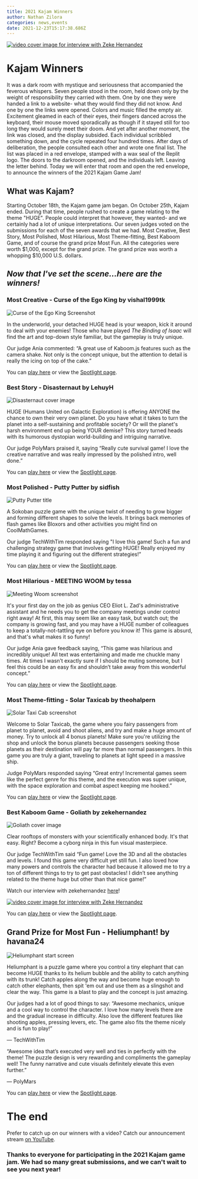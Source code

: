 ```yaml
---
title: 2021 Kajam Winners
author: Nathan Zilora
categories: news,events
date: 2021-12-23T15:17:38.686Z
---
```


<a href="https://youtu.be/KWNlEK5QSWk" title="Interview with Zeke Hernandez"><img src="https://blog.replit.com/images/kajam-winners/huge_edited.png" alt="video cover image for interview with Zeke Hernandez"/></a>


# Kajam Winners

It was a dark room with mystique and seriousness that accompanied the feverous whispers. Seven people stood in the room, held down only by the weight of responsibility they carried with them. One by one they were handed a link to a website- what they would find they did not know. And one by one the links were opened. Colors and music filled the empty air. Excitement gleamed in each of their eyes, their fingers danced across the keyboard, their mouse moved sporadically as though if it stayed still for too long they would surely meet their doom. And yet after another moment, the link was closed, and the display subsided. Each individual scribbled something down, and the cycle repeated four hundred times. After days of deliberation, the people consulted each other and wrote one final list. The list was placed in a red envelope, stamped with a wax seal of the Replit logo. The doors to the darkroom opened, and the individuals left. Leaving the letter behind. Today we will enter that room and open the red envelope, to announce the winners of the 2021 Kajam Game Jam!

## What was Kajam?

Starting October 18th, the Kajam game jam began. On October 25th, Kajam ended. During that time, people rushed to create a game relating to the theme "HUGE". People could interpret that however, they wanted- and we certainly had a lot of unique interpretations. Our seven judges voted on the submissions for each of the seven awards that we had. Most Creative, Best Story, Most Polished, Most Hilarious, Most Theme-fitting, Best Kaboom Game, and of course the grand prize Most Fun. All the categories were worth $1,000, except for the grand prize. The grand prize was worth a whopping $10,000 U.S. dollars. 

## ***Now that I've set the scene...here are the winners!***

### Most Creative - Curse of the Ego King by vishal1999tk

![Curse of the Ego King Screenshot](static/images/kajam-winners/ego_king.png)

In the underworld, your detached HUGE head is your weapon, kick it around to deal with your enemies! Those who have played *The Binding of Isaac* will find the art and top-down style familiar, but the gameplay is truly unique. 

Our judge Ania commented: “A great use of Kaboom.js features such as the camera shake. Not only is the concept unique, but the attention to detail is really the icing on top of the cake.”

You can [play here](https://curse-of-the-ego-king.vishal1999tk.repl.co/) or view the [Spotlight page](https://replit.com/@vishal1999tk/Curse-of-the-Ego-King).

### Best Story - Disasternaut by LehuyH

![Disasternaut cover image](static/images/kajam-winners/disasternaut.jpeg)

HUGE (Humans United on Galactic Exploration) is offering ANYONE the chance to own their very own planet. Do you have what it takes to turn the planet into a self-sustaining and profitable society? Or will the planet's harsh environment end up being YOUR demise? This story turned heads with its humorous dystopian world-building and intriguing narrative. 

Our judge PolyMars praised it, saying “Really cute survival game! I love the creative narrative and was really impressed by the polished intro, well done.”

You can [play here](https://disasternaut.lehuyh.repl.co/) or view the [Spotlight page](https://replit.com/@LehuyH/Disasternaut).

### Most Polished - Putty Putter by sidfish

![Putty Putter title](static/images/kajam-winners/putty_putter.png)


A Sokoban puzzle game with the unique twist of needing to grow bigger and forming different shapes to solve the levels. It brings back memories of flash games like Bloxors and other activities you might find on CoolMathGames.

Our judge TechWithTim responded saying "I love this game! Such a fun and challenging strategy game that involves getting HUGE! Really enjoyed my time playing it and figuring out the different strategies!”

You can [play here](https://putty-putter.sidfish.repl.co/) or view the [Spotlight page](https://replit.com/@sidfish/Putty-Putter).


### Most Hilarious - MEETING WOOM by tessa

![Meeting Woom screenshot](static/kajam-winners/meeting_woom.png)

It's your first day on the job as genius CEO Eliot L. Zad's administrative assistant and he needs you to get the company meetings under control right away! At first, this may seem like an easy task, but watch out; the company is growing fast, and you may have a HUGE number of colleagues to keep a totally-not-tattling eye on before you know it! This game is absurd, and that's what makes it so funny!

Our judge Ania gave feedback saying, “This game was hilarious and incredibly unique! All text was entertaining and made me chuckle many times. At times I wasn’t exactly sure if I should be muting someone, but I feel this could be an easy fix and shouldn’t take away from this wonderful concept.”

You can [play here](https://meeting-woom.tessa.repl.co/) or view the [Spotlight page](https://replit.com/@tessa/MEETING-WOOM).

### Most Theme-fitting - Solar Taxicab by theohalpern

![Solar Taxi Cab screenshot](static/kajam-winners/solar_taxi_cab.png)

Welcome to Solar Taxicab, the game where you fairy passengers from planet to planet, avoid and shoot aliens, and try and make a huge amount of money. Try to unlock all 4 bonus planets! Make sure you're utilizing the shop and unlock the bonus planets because passengers seeking those planets as their destination will pay far more than normal passengers. In this game you are truly a giant, traveling to planets at light speed in a massive ship. 

Judge PolyMars responded saying “Great entry! Incremental games seem like the perfect genre for this theme, and the execution was super unique, with the space exploration and combat aspect keeping me hooked.”

You can [play here](https://solar-taxicab.theohalpern.repl.co/) or view the [Spotlight page](https://replit.com/@theohalpern/Solar-Taxicab).

### Best Kaboom Game - Goliath by zekehernandez

![Goliath cover image](static/images/kajam-winners/goliath.png)

Clear rooftops of monsters with your scientifically enhanced body. It's that easy. Right? Become a cyborg ninja in this fun visual masterpiece.

Our judge TechWithTim said “Fun game! Love the 3D and all the obstacles and levels. I found this game very difficult yet still fun. I also loved how many powers and controls the character had because it allowed me to try a ton of different things to try to get past obstacles! I didn’t see anything related to the theme huge but other than that nice game!”

Watch our interview with zekehernandez [here](https://youtu.be/KWNlEK5QSWk)! 

<a href="https://youtu.be/KWNlEK5QSWk" title="Interview with Zeke Hernandez"><img src="static/kajam-winners/zeke_hernandez_cover.JPG" alt="video cover image for interview with Zeke Hernandez" /></a>


You can [play here](https://goliath.zekehernandez.repl.co/) or view the [Spotlight page](https://replit.com/@zekehernandez/Goliath).

## **Grand Prize for Most Fun - Heliumphant! by havana24**

![Heliumphant start screen](static/images/kajam-winners/disasternaut.jpeg)

Heliumphant is a puzzle game where you control a tiny elephant that can become HUGE thanks to its helium bubble and the ability to catch anything with its trunk! Catch apples along the way and become huge enough to catch other elephants, then spit 'em out and use them as a slingshot and clear the way. This game is a blast to play and the concept is just amazing.

Our judges had a lot of good things to say:
 “Awesome mechanics, unique and a cool way to control the character. I love how many levels there are and the gradual increase in difficulty. Also love the different features like shooting apples, pressing levers, etc. The game also fits the theme nicely and is fun to play!”
 
— TechWithTim

 “Awesome idea that’s executed very well and ties in perfectly with the theme! The puzzle design is very rewarding and compliments the gameplay well! The funny narrative and cute visuals definitely elevate this even further.”
 
— PolyMars

You can [play here](https://heliumphant.havana24.repl.co/) or view the [Spotlight page](https://replit.com/@havana24/Heliumphant).

# The end

Prefer to catch up on our winners with a video? Catch our announcement stream [on YouTube](https://www.youtube.com/watch?v=gOecj6Zktik). 

### Thanks to everyone for participating in the 2021 Kajam game jam. We had so many great submissions, and we can't wait to see you next year!